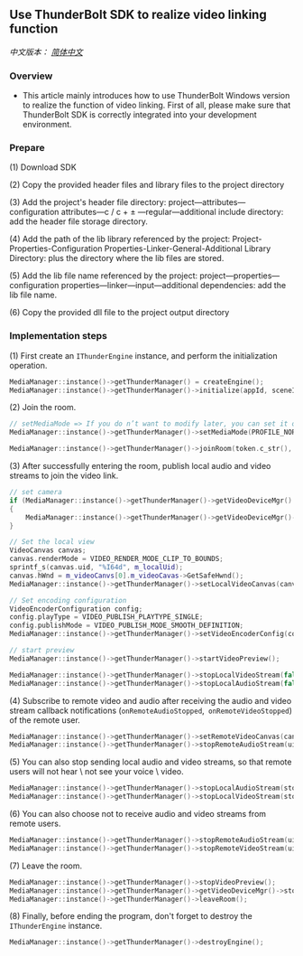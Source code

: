 ## Use ThunderBolt SDK to realize video linking function

*中文版本： [简体中文](README.zh.md)* 

### Overview

- This article mainly introduces how to use ThunderBolt Windows version to realize the function of video linking. First of all, please make sure that ThunderBolt SDK is correctly integrated into your development environment.

### Prepare

(1) Download SDK

(2) Copy the provided header files and library files to the project directory

(3) Add the project's header file directory: project—attributes—configuration attributes—c / c + ± —regular—additional include directory: add the header file storage directory.

(4) Add the path of the lib library referenced by the project: Project-Properties-Configuration Properties-Linker-General-Additional Library Directory: plus the directory where the lib files are stored.

(5) Add the lib file name referenced by the project: project—properties—configuration properties—linker—input—additional dependencies: add the lib file name. 

(6) Copy the provided dll file to the project output directory

### Implementation steps

(1) First create an `IThunderEngine` instance, and perform the initialization operation.

```c++
MediaManager::instance()->getThunderManager() = createEngine();
MediaManager::instance()->getThunderManager()->initialize(appId, sceneId, pHandler);
```

(2) Join the room.

```c++
// setMediaMode => If you do n’t want to modify later, you can set it only once
MediaManager::instance()->getThunderManager()->setMediaMode(PROFILE_NORMAL);  

MediaManager::instance()->getThunderManager()->joinRoom(token.c_str(), token.length(), m_roomName.c_str(), uid.c_str());
```

(3) After successfully entering the room, publish local audio and video streams to join the video link.

```   c++
// set camera
if (MediaManager::instance()->getThunderManager()->getVideoDeviceMgr() != NULL)
{
	MediaManager::instance()->getThunderManager()->getVideoDeviceMgr()->startVideoDeviceCapture(m_videoDevicesCombo.GetCurSel());
}

// Set the local view
VideoCanvas canvas;
canvas.renderMode = VIDEO_RENDER_MODE_CLIP_TO_BOUNDS;
sprintf_s(canvas.uid, "%I64d", m_localUid);
canvas.hWnd = m_videoCanvs[0].m_videoCavas->GetSafeHwnd();
MediaManager::instance()->getThunderManager()->setLocalVideoCanvas(canvas);   

// Set encoding configuration
VideoEncoderConfiguration config;
config.playType = VIDEO_PUBLISH_PLAYTYPE_SINGLE;
config.publishMode = VIDEO_PUBLISH_MODE_SMOOTH_DEFINITION;
MediaManager::instance()->getThunderManager()->setVideoEncoderConfig(config);	

// start preview
MediaManager::instance()->getThunderManager()->startVideoPreview();

MediaManager::instance()->getThunderManager()->stopLocalVideoStream(false); // Can send local video
MediaManager::instance()->getThunderManager()->stopLocalAudioStream(false); // Can send local audio

```

(4) Subscribe to remote video and audio after receiving the audio and video stream callback notifications (`onRemoteAudioStopped`,` onRemoteVideoStopped`) of the remote user.

```c++
MediaManager::instance()->getThunderManager()->setRemoteVideoCanvas(canvas);
MediaManager::instance()->getThunderManager()->stopRemoteAudioStream(uid, stop);
```

(5) You can also stop sending local audio and video streams, so that remote users will not hear \ not see your voice \ video.

```c++
MediaManager::instance()->getThunderManager()->stopLocalAudioStream(stop);
MediaManager::instance()->getThunderManager()->stopLocalVideoStream(stop);
```

(6) You can also choose not to receive audio and video streams from remote users.

```c++
MediaManager::instance()->getThunderManager()->stopRemoteAudioStream(uid, stop);
MediaManager::instance()->getThunderManager()->stopRemoteVideoStream(uid, stop);
```

(7) Leave the room.

```c++
MediaManager::instance()->getThunderManager()->stopVideoPreview();
MediaManager::instance()->getThunderManager()->getVideoDeviceMgr()->stopVideoDeviceCapture();
MediaManager::instance()->getThunderManager()->leaveRoom();
```

(8) Finally, before ending the program, don't forget to destroy the `IThunderEngine` instance.

```c++
MediaManager::instance()->getThunderManager()->destroyEngine();
```
